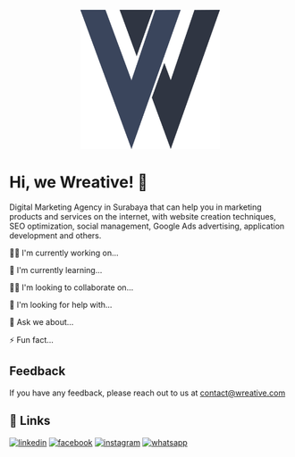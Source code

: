 
<p align="center">
<img src="https://raw.githubusercontent.com/wreative/.github/main/logo.svg" width="250" height="250">
</p>

# Hi, we Wreative! 👋
Digital Marketing Agency in Surabaya that can help you in marketing products and services on the internet, with website creation techniques, SEO optimization, social management, Google Ads advertising, application development and others.

👩‍💻 I'm currently working on...

🧠 I'm currently learning...

👯‍♀️ I'm looking to collaborate on...

🤔 I'm looking for help with...

💬 Ask we about...

⚡️ Fun fact...


## Feedback

If you have any feedback, please reach out to us at contact@wreative.com


## 🔗 Links
[![linkedin](https://img.shields.io/badge/LinkedIn-0077B5?style=for-the-badge&logo=linkedin&logoColor=white)](https://linkedin.com/company/wreative)
[![facebook](https://img.shields.io/badge/Facebook-1877F2?style=for-the-badge&logo=facebook&logoColor=white)](https://facebook.com/wreative)
[![instagram](https://img.shields.io/badge/Instagram-E4405F?style=for-the-badge&logo=instagram&logoColor=white)](https://instagram.com/wreative)
[![whatsapp](https://img.shields.io/badge/WhatsApp-25D366?style=for-the-badge&logo=whatsapp&logoColor=white)](https://link.wreative.com/wa)

